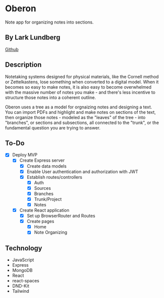# Oberon

Note app for organizing notes into sections.

## By Lark Lundberg

[Github](https://github.com/elizabethlundberg)

## Description

Notetaking systems designed for physical materials, like the Cornell method or Zettelkastens, lose something when converted to a digital model. When it becomes so easy to make notes, it is also easy to become overwhelmed with the massive number of notes you make - and there's less incentive to structure those notes into a coherent outline.

Oberon uses a tree as a model for orgnaizing notes and designing a text. You can import PDFs and highlight and make notes on sections of the text, then organize those notes - modeled as the "leaves" of the tree - into "branches", or sections and subsections, all connected to the "trunk", or the fundamental question you are trying to answer.

## To-Do

- [x] Deploy MVP
  - [x] Create Express server
    - [x] Create data models
    - [x] Enable User authentication and authorization with JWT
    - [x] Establish routes/controllers
      - [x] Auth
      - [x] Sources
      - [x] Branches
      - [x] Trunk/Project
      - [x] Notes
  - [x] Create React application
    - [x] Set up BrowserRouter and Routes
    - [x] Create pages
      - [x] Home
      - [x] Note Organizing

## Technology

- JavaScript
- Express
- MongoDB
- React
- react-spaces
- DND-Kit
- Tailwind
